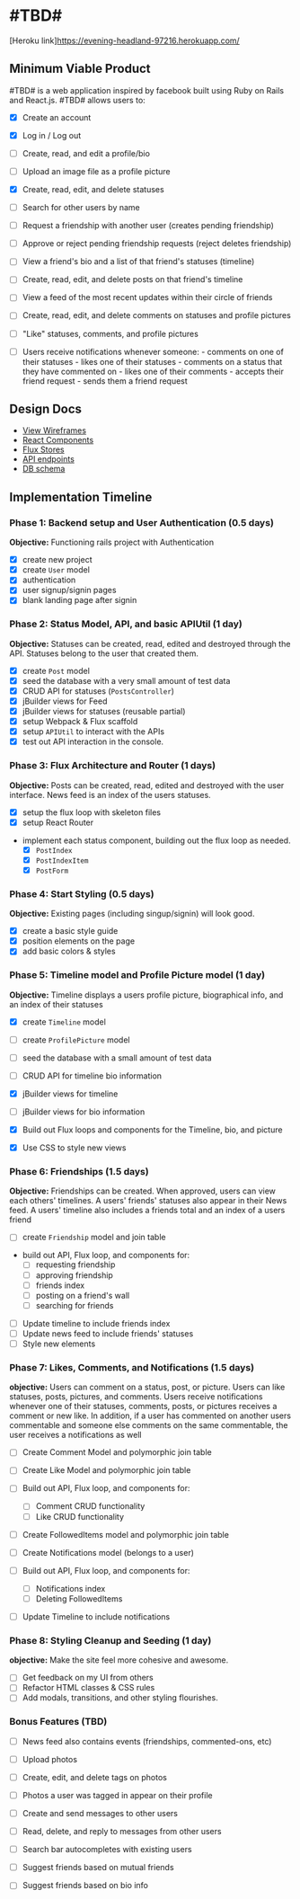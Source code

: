 # #TBD#

[Heroku link]https://evening-headland-97216.herokuapp.com/

[heroku]: http://www.herokuapp.com

## Minimum Viable Product

#TBD# is a web application inspired by facebook built using Ruby on Rails
and React.js. #TBD# allows users to:

<!-- This is a Markdown checklist. Use it to keep track of your
progress. Put an x between the brackets for a checkmark: [x] -->

- [x] Create an account
- [x] Log in / Log out

- [ ] Create, read, and edit a profile/bio
- [ ] Upload an image file as a profile picture

- [x] Create, read, edit, and delete statuses

- [ ] Search for other users by name

- [ ] Request a friendship with another user (creates pending friendship)
- [ ] Approve or reject pending friendship requests (reject deletes friendship)
- [ ] View a friend's bio and a list of that friend's statuses (timeline)
- [ ] Create, read, edit, and delete posts on that friend's timeline

- [ ] View a feed of the most recent updates within their circle of friends

- [ ] Create, read, edit, and delete comments on statuses and profile pictures
- [ ] "Like" statuses, comments, and profile pictures

- [ ] Users receive notifications whenever someone:
      - comments on one of their statuses
      - likes one of their statuses
      - comments on a status that they have commented on
      - likes one of their comments
      - accepts their friend request
      - sends them a friend request

## Design Docs
* [View Wireframes][views]
* [React Components][components]
* [Flux Stores][stores]
* [API endpoints][api-endpoints]
* [DB schema][schema]

[views]: ./docs/views.md
[components]: ./docs/components.md
[stores]: ./docs/stores.md
[api-endpoints]: ./docs/api-endpoints.md
[schema]: ./docs/schema.md

## Implementation Timeline

### Phase 1: Backend setup and User Authentication (0.5 days)

**Objective:** Functioning rails project with Authentication

- [x] create new project
- [x] create `User` model
- [x] authentication
- [x] user signup/signin pages
- [x] blank landing page after signin

### Phase 2: Status Model, API, and basic APIUtil (1 day)

**Objective:** Statuses can be created, read, edited and destroyed through
the API.  Statuses belong to the user that created them.

- [x] create `Post` model
- [x] seed the database with a very small amount of test data
- [x] CRUD API for statuses (`PostsController`)
- [x] jBuilder views for Feed
- [x] jBuilder views for statuses (reusable partial)
- [x] setup Webpack & Flux scaffold
- [x] setup `APIUtil` to interact with the APIs
- [x] test out API interaction in the console.

### Phase 3: Flux Architecture and Router (1 days)

**Objective:** Posts can be created, read, edited and destroyed with the
user interface.  News feed is an index of the users statuses.

- [x] setup the flux loop with skeleton files
- [x] setup React Router
- implement each status component, building out the flux loop as needed.
  - [x] `PostIndex`
  - [x] `PostIndexItem`
  - [x] `PostForm`

### Phase 4: Start Styling (0.5 days)

**Objective:** Existing pages (including singup/signin) will look good.

- [x] create a basic style guide
- [x] position elements on the page
- [x] add basic colors & styles

### Phase 5: Timeline model and Profile Picture model (1 day)

**Objective:** Timeline displays a users profile picture, biographical info, and
an index of their statuses

- [x] create `Timeline` model
- [ ] create `ProfilePicture` model
- [ ] seed the database with a small amount of test data
- [ ] CRUD API for timeline bio information
- [x] jBuilder views for timeline
- [ ] jBuilder views for bio information
- [x] Build out Flux loops and components for the Timeline, bio, and picture

- [x] Use CSS to style new views

### Phase 6: Friendships (1.5 days)

**Objective:** Friendships can be created.  When approved, users can view each
others' timelines.  A users' friends' statuses also appear in their News feed.
A users' timeline also includes a friends total and an index of a users friend

- [ ] create `Friendship` model and join table
- build out API, Flux loop, and components for:
  - [ ] requesting friendship
  - [ ] approving friendship
  - [ ] friends index
  - [ ] posting on a friend's wall
  - [ ] searching for friends
- [ ] Update timeline to include friends index
- [ ] Update news feed to include friends' statuses
- [ ] Style new elements

### Phase 7: Likes, Comments, and Notifications (1.5 days)

**objective:** Users can comment on a status, post, or picture.  Users can like
statuses, posts, pictures, and comments.  Users receive notifications whenever one
of their statuses, comments, posts, or pictures receives a comment or new like.
In addition, if a user has commented on another users commentable and someone else
comments on the same commentable, the user receives a notifications as well

- [ ] Create Comment Model and polymorphic join table
- [ ] Create Like Model and polymorphic join table
- [ ] Build out API, Flux loop, and components for:
  - [ ] Comment CRUD functionality
  - [ ] Like CRUD functionality

- [ ] Create FollowedItems model and polymorphic join table
- [ ] Create Notifications model (belongs to a user)
- [ ] Build out API, Flux loop, and components for:
  - [ ] Notifications index
  - [ ] Deleting FollowedItems
- [ ] Update Timeline to include notifications


### Phase 8: Styling Cleanup and Seeding (1 day)

**objective:** Make the site feel more cohesive and awesome.

- [ ] Get feedback on my UI from others
- [ ] Refactor HTML classes & CSS rules
- [ ] Add modals, transitions, and other styling flourishes.

### Bonus Features (TBD)
- [ ] News feed also contains events (friendships, commented-ons, etc)

- [ ] Upload photos
- [ ] Create, edit, and delete tags on photos
- [ ] Photos a user was tagged in appear on their profile

- [ ] Create and send messages to other users
- [ ] Read, delete, and reply to messages from other users

- [ ] Search bar autocompletes with existing users

- [ ] Suggest friends based on mutual friends
- [ ] Suggest friends based on bio info

[phase-one]: ./docs/phases/phase1.md
[phase-two]: ./docs/phases/phase2.md
[phase-three]: ./docs/phases/phase3.md
[phase-four]: ./docs/phases/phase4.md
[phase-five]: ./docs/phases/phase5.md
